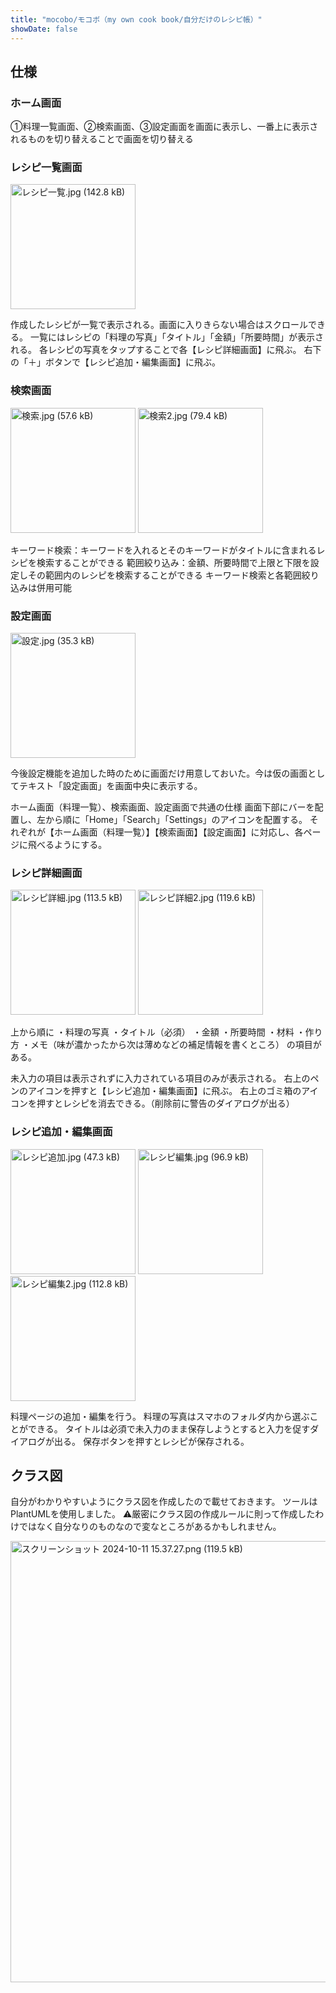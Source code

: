 ```yaml
---
title: "mocobo/モコボ（my own cook book/自分だけのレシピ帳）"
showDate: false  
---
```


## 仕様
### ホーム画面
①料理一覧画面、②検索画面、③設定画面を画面に表示し、一番上に表示されるものを切り替えることで画面を切り替える

### レシピ一覧画面
<img width="200" alt="レシピ一覧.jpg (142.8 kB)" src="https://img.esa.io/uploads/production/attachments/21530/2024/10/11/166465/e7c0bf03-0ea9-4fb3-9f10-b542202ed997.jpg">

作成したレシピが一覧で表示される。画面に入りきらない場合はスクロールできる。
一覧にはレシピの「料理の写真」「タイトル」「金額」「所要時間」が表示される。
各レシピの写真をタップすることで各【レシピ詳細画面】に飛ぶ。
右下の「＋」ボタンで【レシピ追加・編集画面】に飛ぶ。

### 検索画面
<img width="200" alt="検索.jpg (57.6 kB)" src="https://img.esa.io/uploads/production/attachments/21530/2024/10/11/166465/a1fb2b1c-1e90-499d-859e-8a11972ad3e5.jpg">
<img width="200" alt="検索2.jpg (79.4 kB)" src="https://img.esa.io/uploads/production/attachments/21530/2024/10/11/166465/f6b7e75f-10eb-4178-94ec-28637f3168d6.jpg">


キーワード検索：キーワードを入れるとそのキーワードがタイトルに含まれるレシピを検索することができる
範囲絞り込み：金額、所要時間で上限と下限を設定しその範囲内のレシピを検索することができる
キーワード検索と各範囲絞り込みは併用可能

### 設定画面
<img width="200" alt="設定.jpg (35.3 kB)" src="https://img.esa.io/uploads/production/attachments/21530/2024/10/11/166465/ea30e2ca-ac0d-4896-bed8-8bbb5c566435.jpg">

今後設定機能を追加した時のために画面だけ用意しておいた。今は仮の画面としてテキスト「設定画面」を画面中央に表示する。

ホーム画面（料理一覧）、検索画面、設定画面で共通の仕様
画面下部にバーを配置し、左から順に「Home」「Search」「Settings」のアイコンを配置する。
それぞれが【ホーム画面（料理一覧）】【検索画面】【設定画面】に対応し、各ページに飛べるようにする。

### レシピ詳細画面
<img width="200" alt="レシピ詳細.jpg (113.5 kB)" src="https://img.esa.io/uploads/production/attachments/21530/2024/10/11/166465/3338e250-a2a1-494f-a260-5f4d847ba9ea.jpg">
<img width="200" alt="レシピ詳細2.jpg (119.6 kB)" src="https://img.esa.io/uploads/production/attachments/21530/2024/10/11/166465/1952038f-cfea-4655-875d-1bd814adb27f.jpg">

上から順に
・料理の写真
・タイトル（必須）
・金額
・所要時間
・材料
・作り方
・メモ（味が濃かったから次は薄めなどの補足情報を書くところ）
の項目がある。

未入力の項目は表示されずに入力されている項目のみが表示される。
右上のペンのアイコンを押すと【レシピ追加・編集画面】に飛ぶ。
右上のゴミ箱のアイコンを押すとレシピを消去できる。（削除前に警告のダイアログが出る）

### レシピ追加・編集画面
<img width="200" alt="レシピ追加.jpg (47.3 kB)" src="https://img.esa.io/uploads/production/attachments/21530/2024/10/11/166465/323e2fde-5df6-4274-8ade-47fa8539fc13.jpg">
<img width="200" alt="レシピ編集.jpg (96.9 kB)" src="https://img.esa.io/uploads/production/attachments/21530/2024/10/11/166465/ea643aef-e7fe-45af-8204-26f0c90fd26a.jpg">
<img width="200" alt="レシピ編集2.jpg (112.8 kB)" src="https://img.esa.io/uploads/production/attachments/21530/2024/10/11/166465/ed2c7cb8-3c88-4234-b38d-7716fdab0b20.jpg">

料理ページの追加・編集を行う。
料理の写真はスマホのフォルダ内から選ぶことができる。
タイトルは必須で未入力のまま保存しようとすると入力を促すダイアログが出る。
保存ボタンを押すとレシピが保存される。

## クラス図
自分がわかりやすいようにクラス図を作成したので載せておきます。
ツールはPlantUMLを使用しました。
⚠️厳密にクラス図の作成ルールに則って作成したわけではなく自分なりのものなので変なところがあるかもしれません。

<img width="706" alt="スクリーンショット 2024-10-11 15.37.27.png (119.5 kB)" src="https://img.esa.io/uploads/production/attachments/21530/2024/10/11/166465/6da9414a-1f04-41ed-bb23-07fe49e17da5.png">